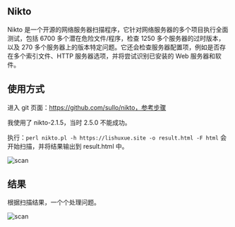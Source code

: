 ## Nikto

Nikto 是一个开源的网络服务器扫描程序，它针对网络服务器的多个项目执行全面测试，包括 6700 多个潜在危险文件/程序，检查 1250 多个服务器的过时版本，以及 270 多个服务器上的版本特定问题。它还会检查服务器配置项，例如是否存在多个索引文件、HTTP 服务器选项，并将尝试识别已安装的 Web 服务器和软件。

## 使用方式

进入 git 页面：https://github.com/sullo/nikto，参考步骤

我使用了 nikto-2.1.5，当时 2.5.0 不能成功。

执行：`perl nikto.pl -h https://lishuxue.site -o result.html -F html` 会开始扫描，并将结果输出到 result.html 中。

![scan](https://cdn.lishuxue.site/blog/image/ECS/scanstep.png)

## 结果

根据扫描结果，一个个处理问题。

![scan](https://cdn.lishuxue.site/blog/image/ECS/result.png)
